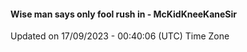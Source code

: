 #### Wise man says only fool rush in - McKidKneeKaneSir
Updated on 17/09/2023 - 00:40:06 (UTC) Time Zone
